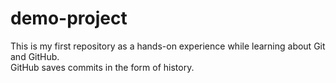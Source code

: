# demo-project
This is my first repository  as a hands-on experience while learning about Git and GitHub.
<br>
GitHub saves commits in the form of history.

